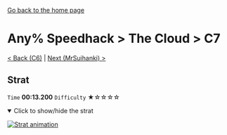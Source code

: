 [Go back to the home page](https://github.com/Doublevil/scbspeedrun)

# Any% Speedhack > The Cloud > C7

[< Back (C6)](https://github.com/Doublevil/scbspeedrun/blob/main/levels/any_sh/C/C6.md) | [Next (MrSuihanki) >](https://github.com/Doublevil/scbspeedrun/blob/main/levels/any_sh/C/MrSuihanki.md)

## Strat

`Time` **00:13.200** `Difficulty` ★☆☆☆☆
<details open>
  <summary>Click to show/hide the strat</summary>

  [![Strat animation](https://github.com/Doublevil/scbspeedrun/blob/main/media/levels/C/C7_Strat.webp)](https://github.com/Doublevil/scbspeedrun/blob/main/media/levels/C/C7_Strat.mp4?raw=true)
</details>
